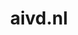 ---
layout: post
title: "aivd.nl"
internal_url: "/dutchgov/aivd.nl.html"
subdomains_count: 20
all_subdomains_count: 42
urls_count: 11
ssl_rank: 100
http_rank: 73.727272727273
url_link: /data/aivd.nl/urls.txt
all_subdomains_link: /data/aivd.nl/all_subdomains.txt
subdomains_link: /data/aivd.nl/subdomains.txt
categories: dutchgov
---